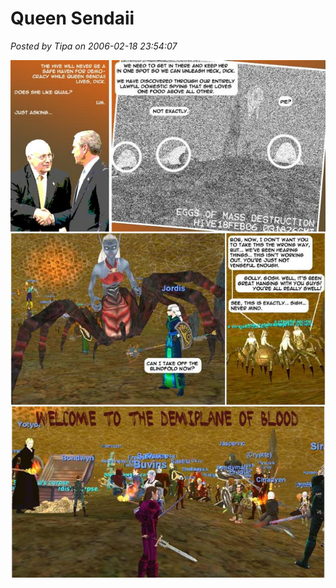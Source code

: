 # Queen Sendaii

*Posted by Tipa on 2006-02-18 23:54:07*

[![](../uploads/2009/01/2006-02-18-queen-sendaii.jpg "2006-02-18-queen-sendaii")](../uploads/2009/01/2006-02-18-queen-sendaii.jpg)


